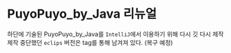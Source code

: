 # PuyoPuyo_by_Java 리뉴얼
하단에 기술된 PuyoPuyo_by_Java를 `IntelliJ`에서 이용하기 위해 다시 깃 다시 제작
제작 중단했던 `eclips` 버전은 tag를 통해 남겨져 있다. (복구 예정)
